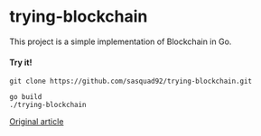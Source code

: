 # trying-blockchain
This project is a simple implementation of Blockchain in Go.

#### Try it!

```
git clone https://github.com/sasquad92/trying-blockchain.git

go build
./trying-blockchain
```

[Original article](https://jeiwan.cc/tags/blockchain/)